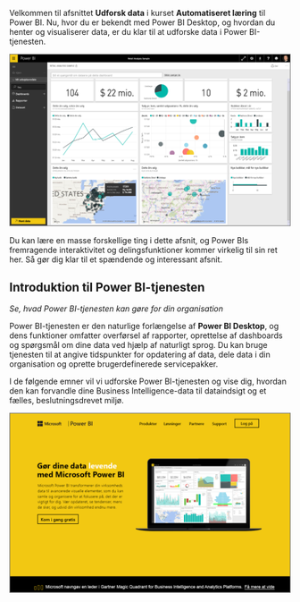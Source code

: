 Velkommen til afsnittet **Udforsk data** i kurset **Automatiseret læring** til Power BI. Nu, hvor du er bekendt med Power BI Desktop, og hvordan du henter og visualiserer data, er du klar til at udforske data i Power BI-tjenesten.

![](media/4-0-intro-power-bi-service/4-0_2.png)

Du kan lære en masse forskellige ting i dette afsnit, og Power BIs fremragende interaktivitet og delingsfunktioner kommer virkelig til sin ret her. Så gør dig klar til et spændende og interessant afsnit.

## <a name="introduction-to-the-power-bi-service"></a>Introduktion til Power BI-tjenesten
*Se, hvad Power BI-tjenesten kan gøre for din organisation*

Power BI-tjenesten er den naturlige forlængelse af **Power BI Desktop**, og dens funktioner omfatter overførsel af rapporter, oprettelse af dashboards og spørgsmål om dine data ved hjælp af naturligt sprog. Du kan bruge tjenesten til at angive tidspunkter for opdatering af data, dele data i din organisation og oprette brugerdefinerede servicepakker.

I de følgende emner vil vi udforske Power BI-tjenesten og vise dig, hvordan den kan forvandle dine Business Intelligence-data til dataindsigt og et fælles, beslutningsdrevet miljø.

![](media/4-0-intro-power-bi-service/4-0_1.png)


